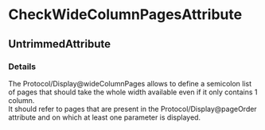 ﻿---  
uid: Validator_1_29_2  
---

# CheckWideColumnPagesAttribute

## UntrimmedAttribute

### Details

The Protocol\/Display@wideColumnPages allows to define a semicolon list of pages that should take the whole width available even if it only contains 1 column.  
It should refer to pages that are present in the Protocol\/Display@pageOrder attribute and on which at least one parameter is displayed.
